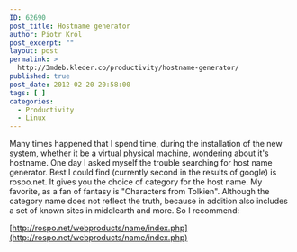 ```yaml
---
ID: 62690
post_title: Hostname generator
author: Piotr Król
post_excerpt: ""
layout: post
permalink: >
  http://3mdeb.kleder.co/productivity/hostname-generator/
published: true
post_date: 2012-02-20 20:58:00
tags: [ ]
categories:
  - Productivity
  - Linux
---
```

Many times happened that I spend time, during the installation of the new system, whether it be a virtual physical machine, wondering about it's hostname. One day I asked myself the trouble searching for host name generator. Best I could find (currently second in the results of google) is rospo.net. It gives you the choice of category for the host name. My favorite, as a fan of fantasy is "Characters from Tolkien". Although the category name does not reflect the truth, because in addition also includes a set of known sites in middlearth and more. So I recommend:  

  [http://rospo.net/webproducts/name/index.php](http://rospo.net/webproducts/name/index.php)